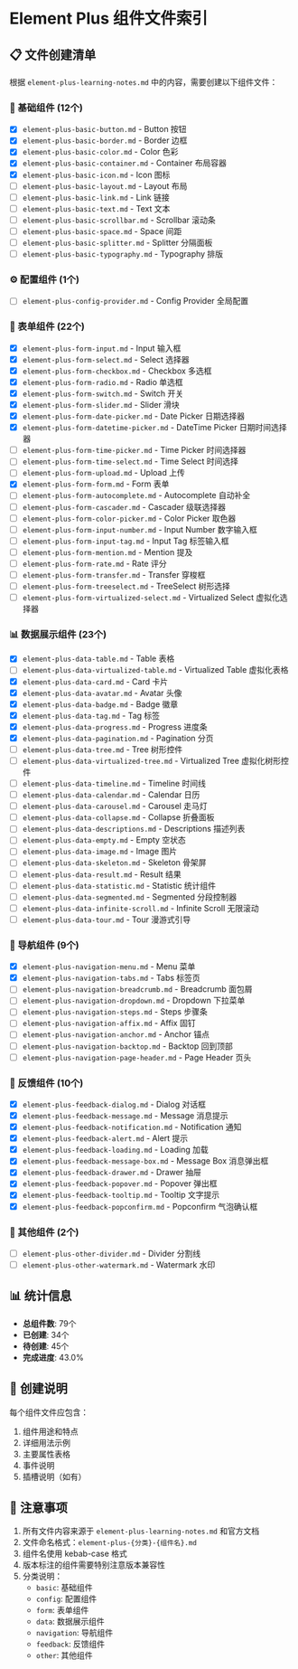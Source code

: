 # Element Plus 组件文件索引

## 📋 文件创建清单

根据 `element-plus-learning-notes.md` 中的内容，需要创建以下组件文件：

### 🎨 基础组件 (12个)
- [x] `element-plus-basic-button.md` - Button 按钮
- [x] `element-plus-basic-border.md` - Border 边框
- [x] `element-plus-basic-color.md` - Color 色彩
- [x] `element-plus-basic-container.md` - Container 布局容器
- [x] `element-plus-basic-icon.md` - Icon 图标
- [ ] `element-plus-basic-layout.md` - Layout 布局
- [ ] `element-plus-basic-link.md` - Link 链接
- [ ] `element-plus-basic-text.md` - Text 文本
- [ ] `element-plus-basic-scrollbar.md` - Scrollbar 滚动条
- [ ] `element-plus-basic-space.md` - Space 间距
- [ ] `element-plus-basic-splitter.md` - Splitter 分隔面板
- [ ] `element-plus-basic-typography.md` - Typography 排版

### ⚙️ 配置组件 (1个)
- [ ] `element-plus-config-provider.md` - Config Provider 全局配置

### 📝 表单组件 (22个)
- [x] `element-plus-form-input.md` - Input 输入框
- [x] `element-plus-form-select.md` - Select 选择器
- [x] `element-plus-form-checkbox.md` - Checkbox 多选框
- [x] `element-plus-form-radio.md` - Radio 单选框
- [x] `element-plus-form-switch.md` - Switch 开关
- [x] `element-plus-form-slider.md` - Slider 滑块
- [x] `element-plus-form-date-picker.md` - Date Picker 日期选择器
- [x] `element-plus-form-datetime-picker.md` - DateTime Picker 日期时间选择器
- [ ] `element-plus-form-time-picker.md` - Time Picker 时间选择器
- [ ] `element-plus-form-time-select.md` - Time Select 时间选择
- [ ] `element-plus-form-upload.md` - Upload 上传
- [x] `element-plus-form-form.md` - Form 表单
- [ ] `element-plus-form-autocomplete.md` - Autocomplete 自动补全
- [ ] `element-plus-form-cascader.md` - Cascader 级联选择器
- [ ] `element-plus-form-color-picker.md` - Color Picker 取色器
- [ ] `element-plus-form-input-number.md` - Input Number 数字输入框
- [ ] `element-plus-form-input-tag.md` - Input Tag 标签输入框
- [ ] `element-plus-form-mention.md` - Mention 提及
- [ ] `element-plus-form-rate.md` - Rate 评分
- [ ] `element-plus-form-transfer.md` - Transfer 穿梭框
- [ ] `element-plus-form-treeselect.md` - TreeSelect 树形选择
- [ ] `element-plus-form-virtualized-select.md` - Virtualized Select 虚拟化选择器

### 📊 数据展示组件 (23个)
- [x] `element-plus-data-table.md` - Table 表格
- [ ] `element-plus-data-virtualized-table.md` - Virtualized Table 虚拟化表格
- [x] `element-plus-data-card.md` - Card 卡片
- [x] `element-plus-data-avatar.md` - Avatar 头像
- [x] `element-plus-data-badge.md` - Badge 徽章
- [x] `element-plus-data-tag.md` - Tag 标签
- [x] `element-plus-data-progress.md` - Progress 进度条
- [x] `element-plus-data-pagination.md` - Pagination 分页
- [ ] `element-plus-data-tree.md` - Tree 树形控件
- [ ] `element-plus-data-virtualized-tree.md` - Virtualized Tree 虚拟化树形控件
- [ ] `element-plus-data-timeline.md` - Timeline 时间线
- [ ] `element-plus-data-calendar.md` - Calendar 日历
- [ ] `element-plus-data-carousel.md` - Carousel 走马灯
- [ ] `element-plus-data-collapse.md` - Collapse 折叠面板
- [ ] `element-plus-data-descriptions.md` - Descriptions 描述列表
- [ ] `element-plus-data-empty.md` - Empty 空状态
- [ ] `element-plus-data-image.md` - Image 图片
- [ ] `element-plus-data-skeleton.md` - Skeleton 骨架屏
- [ ] `element-plus-data-result.md` - Result 结果
- [ ] `element-plus-data-statistic.md` - Statistic 统计组件
- [ ] `element-plus-data-segmented.md` - Segmented 分段控制器
- [ ] `element-plus-data-infinite-scroll.md` - Infinite Scroll 无限滚动
- [ ] `element-plus-data-tour.md` - Tour 漫游式引导

### 🧭 导航组件 (9个)
- [x] `element-plus-navigation-menu.md` - Menu 菜单
- [x] `element-plus-navigation-tabs.md` - Tabs 标签页
- [ ] `element-plus-navigation-breadcrumb.md` - Breadcrumb 面包屑
- [ ] `element-plus-navigation-dropdown.md` - Dropdown 下拉菜单
- [ ] `element-plus-navigation-steps.md` - Steps 步骤条
- [ ] `element-plus-navigation-affix.md` - Affix 固钉
- [ ] `element-plus-navigation-anchor.md` - Anchor 锚点
- [ ] `element-plus-navigation-backtop.md` - Backtop 回到顶部
- [ ] `element-plus-navigation-page-header.md` - Page Header 页头

### 💬 反馈组件 (10个)
- [x] `element-plus-feedback-dialog.md` - Dialog 对话框
- [x] `element-plus-feedback-message.md` - Message 消息提示
- [x] `element-plus-feedback-notification.md` - Notification 通知
- [x] `element-plus-feedback-alert.md` - Alert 提示
- [x] `element-plus-feedback-loading.md` - Loading 加载
- [x] `element-plus-feedback-message-box.md` - Message Box 消息弹出框
- [x] `element-plus-feedback-drawer.md` - Drawer 抽屉
- [x] `element-plus-feedback-popover.md` - Popover 弹出框
- [x] `element-plus-feedback-tooltip.md` - Tooltip 文字提示
- [x] `element-plus-feedback-popconfirm.md` - Popconfirm 气泡确认框

### 🔧 其他组件 (2个)
- [ ] `element-plus-other-divider.md` - Divider 分割线
- [ ] `element-plus-other-watermark.md` - Watermark 水印

## 📊 统计信息

- **总组件数**: 79个
- **已创建**: 34个
- **待创建**: 45个
- **完成进度**: 43.0%

## 🚀 创建说明

每个组件文件应包含：
1. 组件用途和特点
2. 详细用法示例
3. 主要属性表格
4. 事件说明
5. 插槽说明（如有）

## 📝 注意事项

1. 所有文件内容来源于 `element-plus-learning-notes.md` 和官方文档
2. 文件命名格式：`element-plus-{分类}-{组件名}.md`
3. 组件名使用 kebab-case 格式
4. 版本标注的组件需要特别注意版本兼容性
5. 分类说明：
   - `basic`: 基础组件
   - `config`: 配置组件
   - `form`: 表单组件
   - `data`: 数据展示组件
   - `navigation`: 导航组件
   - `feedback`: 反馈组件
   - `other`: 其他组件 